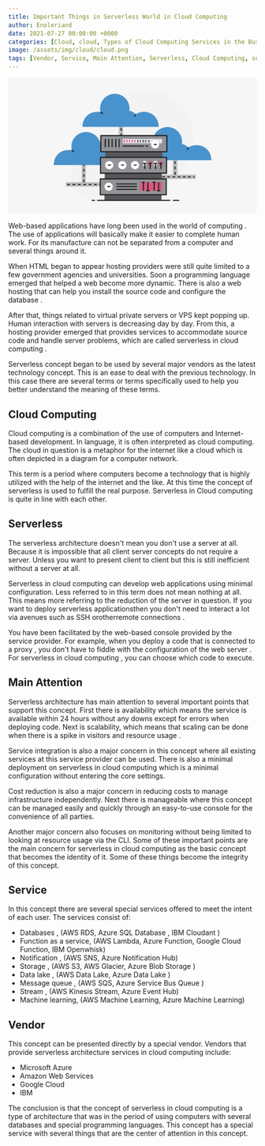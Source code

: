```yaml
---
title: Important Things in Serverless World in Cloud Computing
author: Enoleriand
date: 2021-07-27 00:00:00 +0000
categories: [Cloud, cloud, Types of Cloud Computing Services in the Business World]
image: /assets/img/cloud/cloud.png
tags: [Vendor, Service, Main Attention, Serverless, Cloud Computing, serverless in cloud computing]
---
```


![Desktop View](/assets/img/cloud/cloud.png)

Web-based applications have long been used in the world of computing . The use of applications will basically make it easier to complete human work. For its manufacture can not be separated from a computer and several things around it.

When HTML began to appear hosting providers were still quite limited to a few government agencies and universities. Soon a programming language emerged that helped a web become more dynamic. There is also a web hosting that can help you install the source code and configure the database .

After that, things related to virtual private servers or VPS kept popping up. Human interaction with servers is decreasing day by day. From this, a hosting provider emerged that provides services to accommodate source code and handle server problems, which are called serverless in cloud computing .

Serverless concept began to be used by several major vendors as the latest technology concept. This is an ease to deal with the previous technology. In this case there are several terms or terms specifically used to help you better understand the meaning of these terms.

## Cloud Computing
Cloud computing is a combination of the use of computers and Internet-based development. In language, it is often interpreted as cloud computing. The cloud in question is a metaphor for the internet like a cloud which is often depicted in a diagram for a computer network.

This term is a period where computers become a technology that is highly utilized with the help of the internet and the like. At this time the concept of serverless is used to fulfill the real purpose. Serverless in Cloud computing is quite in line with each other. 

## Serverless
The serverless architecture doesn't mean you don't use a server at all. Because it is impossible that all client server concepts do not require a server. Unless you want to present client to client but this is still inefficient without a server at all.

Serverless in cloud computing can develop web applications using minimal configuration. Less referred to in this term does not mean nothing at all. This means more referring to the reduction of the server in question. If you want to deploy serverless applicationsthen you don't need to interact a lot via avenues such as SSH orotherremote connections .

You have been facilitated by the web-based console provided by the service provider. For example, when you deploy a code that is connected to a proxy , you don't have to fiddle with the configuration of the web server . For serverless in cloud computing , you can choose which code to execute.

## Main Attention
Serverless architecture has main attention to several important points that support this concept. First there is availability which means the service is available within 24 hours without any downs except for errors when deploying code. Next is scalability, which means that scaling can be done when there is a spike in visitors and resource usage .

Service integration is also a major concern in this concept where all existing services at this service provider can be used. There is also a minimal deployment on serverless in cloud computing which is a minimal configuration without entering the core settings.

Cost reduction is also a major concern in reducing costs to manage infrastructure independently. Next there is manageable where this concept can be managed easily and quickly through an easy-to-use console for the convenience of all parties.

Another major concern also focuses on monitoring without being limited to looking at resource usage via the CLI. Some of these important points are the main concern for serverless in cloud computing as the basic concept that becomes the identity of it. Some of these things become the integrity of this concept.

## Service
In this concept there are several special services offered to meet the intent of each user. The services consist of:

- Databases , (AWS RDS, Azure SQL Database , IBM Cloudant )
- Function as a service, (AWS Lambda, Azure Function, Google Cloud Function, IBM Openwhisk)
- Notification , (AWS SNS, Azure Notification Hub)
- Storage , (AWS S3, AWS Glacier, Azure Blob Storage )
- Data lake , (AWS Data Lake, Azure Data Lake )
- Message queue , (AWS SQS, Azure Service Bus Queue )
- Stream , (AWS Kinesis Stream, Azure Event Hub)
- Machine learning, (AWS Machine Learning, Azure Machine Learning)

## Vendor
This concept can be presented directly by a special vendor. Vendors that provide serverless architecture services in cloud computing include:

- Microsoft Azure
- Amazon Web Services
- Google Cloud
- IBM

The conclusion is that the concept of serverless in cloud computing is a type of architecture that was in the period of using computers with several databases and special programming languages. This concept has a special service with several things that are the center of attention in this concept.
